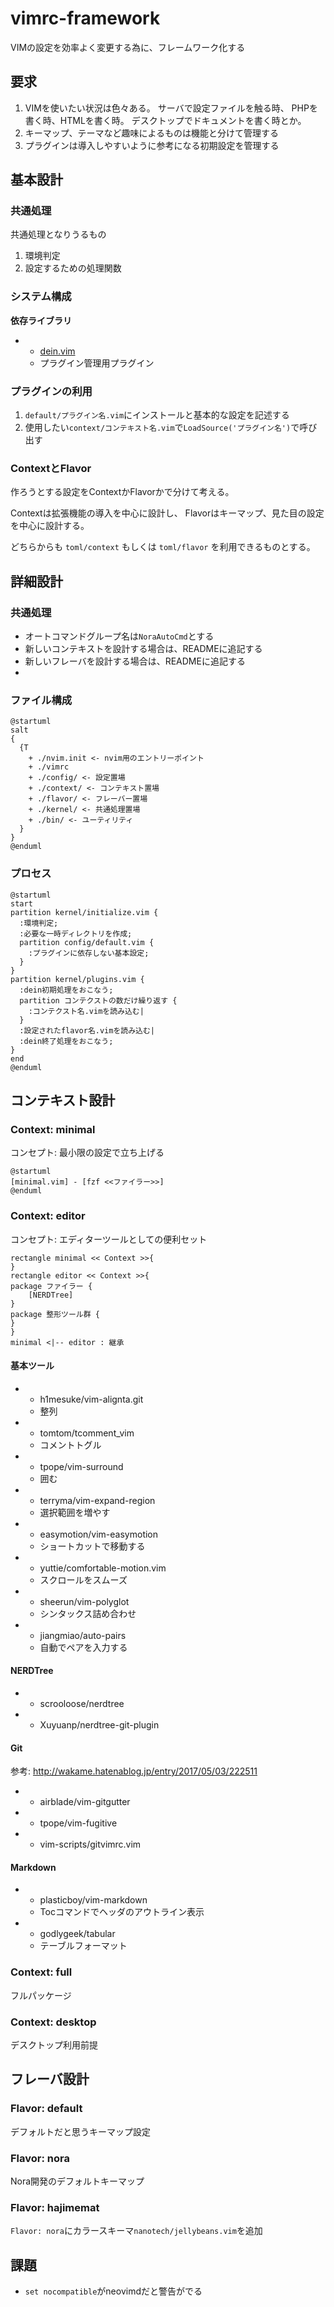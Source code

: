 # vimrc-framework

VIMの設定を効率よく変更する為に、フレームワーク化する


## 要求

1. VIMを使いたい状況は色々ある。
   サーバで設定ファイルを触る時、
   PHPを書く時、HTMLを書く時。
   デスクトップでドキュメントを書く時とか。
1. キーマップ、テーマなど趣味によるものは機能と分けて管理する
1. プラグインは導入しやすいように参考になる初期設定を管理する

## 基本設計

### 共通処理

共通処理となりうるもの

1. 環境判定
1. 設定するための処理関数

### システム構成

**依存ライブラリ**

- 
  - [dein.vim](https://github.com/Shougo/dein.vim) 
  - プラグイン管理用プラグイン

### プラグインの利用

1. `default/プラグイン名.vim`にインストールと基本的な設定を記述する
1. 使用したい`context/コンテキスト名.vim`で`LoadSource('プラグイン名')`で呼び出す

### ContextとFlavor

作ろうとする設定をContextかFlavorかで分けて考える。

Contextは拡張機能の導入を中心に設計し、
Flavorはキーマップ、見た目の設定を中心に設計する。

どちらからも `toml/context` もしくは `toml/flavor` を利用できるものとする。



## 詳細設計

### 共通処理

- オートコマンドグループ名は`NoraAutoCmd`とする
- 新しいコンテキストを設計する場合は、READMEに追記する
- 新しいフレーバを設計する場合は、READMEに追記する
- 

### ファイル構成

```plantuml
@startuml
salt
{
  {T
    + ./nvim.init <- nvim用のエントリーポイント
    + ./vimrc
    + ./config/ <- 設定置場
    + ./context/ <- コンテキスト置場
    + ./flavor/ <- フレーバー置場
    + ./kernel/ <- 共通処理置場
    + ./bin/ <- ユーティリティ
  }
}
@enduml
```

### プロセス

```plantuml
@startuml
start
partition kernel/initialize.vim {
  :環境判定;
  :必要な一時ディレクトリを作成;
  partition config/default.vim {
    :プラグインに依存しない基本設定;
  }
}
partition kernel/plugins.vim {
  :dein初期処理をおこなう;
  partition コンテクストの数だけ繰り返す {
    :コンテクスト名.vimを読み込む|
  }
  :設定されたflavor名.vimを読み込む|
  :dein終了処理をおこなう;
}
end
@enduml
```

## コンテキスト設計

### Context: minimal

コンセプト:
    最小限の設定で立ち上げる

```plantuml
@startuml
[minimal.vim] - [fzf <<ファイラー>>]
@enduml
```

### Context: editor

コンセプト: エディターツールとしての便利セット

```plantuml
rectangle minimal << Context >>{
}
rectangle editor << Context >>{
package ファイラー {
    [NERDTree]
}
package 整形ツール群 {
}
}
minimal <|-- editor : 継承
```
#### 基本ツール

* * h1mesuke/vim-alignta.git
  * 整列
* * tomtom/tcomment_vim
  * コメントトグル
* * tpope/vim-surround
  * 囲む
* * terryma/vim-expand-region
  * 選択範囲を増やす
* * easymotion/vim-easymotion
  * ショートカットで移動する
* * yuttie/comfortable-motion.vim
  * スクロールをスムーズ
* * sheerun/vim-polyglot
  * シンタックス詰め合わせ
* * jiangmiao/auto-pairs
  * 自動でペアを入力する
  
#### NERDTree

* * scrooloose/nerdtree
* * Xuyuanp/nerdtree-git-plugin

#### Git

参考: http://wakame.hatenablog.jp/entry/2017/05/03/222511

* * airblade/vim-gitgutter
* * tpope/vim-fugitive
* * vim-scripts/gitvimrc.vim

#### Markdown

* * plasticboy/vim-markdown
  * Tocコマンドでヘッダのアウトライン表示
* * godlygeek/tabular
  * テーブルフォーマット
 
### Context: full

フルパッケージ

### Context: desktop

デスクトップ利用前提

## フレーバ設計

### Flavor: default

デフォルトだと思うキーマップ設定

### Flavor: nora

Nora開発のデフォルトキーマップ

### Flavor: hajimemat

`Flavor: nora`にカラースキーマ`nanotech/jellybeans.vim`を追加

## 課題

* `set nocompatible`がneovimdだと警告がでる

